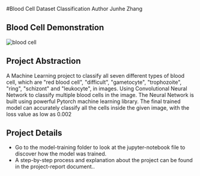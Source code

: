 #Blood Cell Dataset Classification
Author Junhe Zhang

## Blood Cell Demonstration
![blood cell](https://miro.medium.com/max/600/1*qpMShHxdDuC-TtwQvMHcKg.png)

## Project Abstraction
A Machine Learning project to classify all seven different types of blood cell, which are "red blood cell", "difficult", "gametocyte", "trophozoite", "ring", "schizont" and "leukocyte", in images. Using Convolutional Neural Network to classify multiple blood cells in the image. The Neural Network is built using powerful Pytorch machine learning library. The final trained model can accurately classify all the cells inside the given image, with the loss value as low as 0.002  

## Project Details
- Go to the model-training folder to look at the jupyter-notebook file to discover how the model was trained.
- A step-by-step process and explanation about the project can be found in the project-report document..
